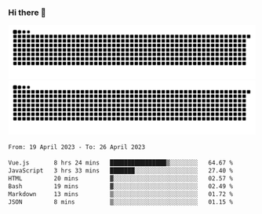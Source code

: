 ### Hi there 👋

![GitHub Snake Light](https://raw.githubusercontent.com/jichangee/jichangee/output/github-snake.svg#gh-light-mode-only)
![GitHub Snake dark](https://raw.githubusercontent.com/jichangee/jichangee/output/github-snake-dark.svg#gh-dark-mode-only)

<!--START_SECTION:waka-->

```text
From: 19 April 2023 - To: 26 April 2023

Vue.js       8 hrs 24 mins   ████████████████▒░░░░░░░░   64.67 %
JavaScript   3 hrs 33 mins   ███████░░░░░░░░░░░░░░░░░░   27.40 %
HTML         20 mins         ▓░░░░░░░░░░░░░░░░░░░░░░░░   02.57 %
Bash         19 mins         ▓░░░░░░░░░░░░░░░░░░░░░░░░   02.49 %
Markdown     13 mins         ▒░░░░░░░░░░░░░░░░░░░░░░░░   01.72 %
JSON         8 mins          ▒░░░░░░░░░░░░░░░░░░░░░░░░   01.15 %
```

<!--END_SECTION:waka-->

<!--
![GitHub Snake Light](github-snake.svg#gh-light-mode-only)
![GitHub Snake dark](github-snake-dark.svg#gh-dark-mode-only)
-->

<!--
**jichangee/jichangee** is a ✨ _special_ ✨ repository because its `README.md` (this file) appears on your GitHub profile.

Here are some ideas to get you started:

- 🔭 I’m currently working on ...
- 🌱 I’m currently learning ...
- 👯 I’m looking to collaborate on ...
- 🤔 I’m looking for help with ...
- 💬 Ask me about ...
- 📫 How to reach me: ...
- 😄 Pronouns: ...
- ⚡ Fun fact: ...
-->
